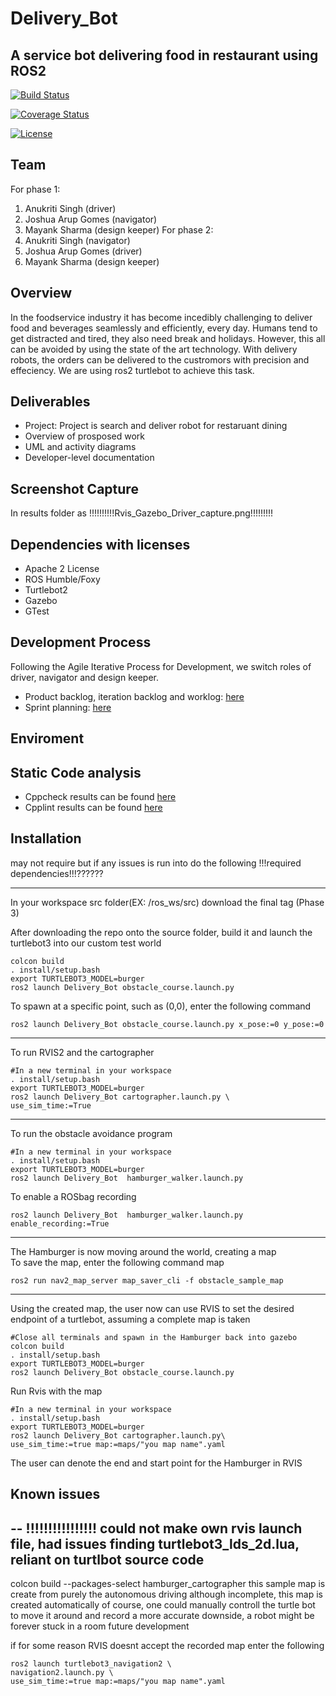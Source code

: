 # Delivery_Bot
## A service bot delivering food in restaurant using ROS2 

[![Build Status](https://github.com/AnukritiSinghh/Delivery_Bot/actions/workflows/build_and_coveralls.yml/badge.svg)](https://github.com/AnukritiSinghh/Delivery_Bot/actions/workflows/build_and_coveralls.yml)

[![Coverage Status](https://coveralls.io/repos/github/AnukritiSinghh/Delivery_Bot/badge.svg?branch=master)](https://coveralls.io/github/AnukritiSinghh/Delivery_Bot?branch=master)

[![License](https://img.shields.io/badge/License-Apache%202.0-blue.svg)](https://opensource.org/licenses/Apache-2.0)

## Team
For phase 1:
1) Anukriti Singh (driver) 
2) Joshua Arup Gomes (navigator)  
3) Mayank Sharma (design keeper)
For phase 2:
1) Anukriti Singh (navigator)
2) Joshua Arup Gomes (driver)
3) Mayank Sharma (design keeper)

## Overview

In the foodservice industry it has become incedibly challenging to deliver food and beverages seamlessly and efficiently, every day. Humans tend to get distracted and tired, they also need break and holidays. However, this all can be avoided by using the state of the art technology. With delivery robots, the orders can be delivered to the custromors with precision and effeciency. We are using ros2 turtlebot to achieve this task. 

## Deliverables
* Project: Project is search and deliver robot for restaruant dining
* Overview of prosposed work
* UML and activity diagrams
* Developer-level documentation

## Screenshot Capture 
In results folder as !!!!!!!!!!Rvis_Gazebo_Driver_capture.png!!!!!!!!!
## Dependencies with licenses
* Apache 2 License
* ROS Humble/Foxy 
* Turtlebot2 
* Gazebo 
* GTest

## Development Process
Following the Agile Iterative Process for Development, we switch roles of driver, navigator and design keeper. 
* Product backlog, iteration backlog and worklog:  [here](https://docs.google.com/spreadsheets/d/1dZ-y45_AL5Mc8_DbIJrSJJ0H6H_2HLId_zzahEZlHxE/edit#gid=2139171243) 
* Sprint planning: [here](https://docs.google.com/document/d/1f-xjoKFd7hRqJ0oETVylUt3rAWTCG6LZAqg9HKFyrsw/edit)

## Enviroment

## Static Code analysis
* Cppcheck results can be found [here]()
* Cpplint results can be found [here]()

## Installation



may not require but if any issues is run into do the following !!!required dependencies!!!??????

---
In your workspace src folder(EX: /ros_ws/src) download the final tag (Phase 3)  

After downloading the repo onto the source folder, build it and launch the turtlebot3 into our custom test world
```
colcon build
. install/setup.bash 
export TURTLEBOT3_MODEL=burger
ros2 launch Delivery_Bot obstacle_course.launch.py
```
To spawn at a specific point, such as (0,0), enter the following command
```
ros2 launch Delivery_Bot obstacle_course.launch.py x_pose:=0 y_pose:=0
````
---
To run RVIS2 and the cartographer

```
#In a new terminal in your workspace
. install/setup.bash 
export TURTLEBOT3_MODEL=burger
ros2 launch Delivery_Bot cartographer.launch.py \
use_sim_time:=True
```
---
To run the obstacle avoidance program
```
#In a new terminal in your workspace
. install/setup.bash 
export TURTLEBOT3_MODEL=burger
ros2 launch Delivery_Bot  hamburger_walker.launch.py
```
To enable a ROSbag recording
```
ros2 launch Delivery_Bot  hamburger_walker.launch.py enable_recording:=True
```
---
The Hamburger is now moving around the world, creating a map   
To save the map, enter the following command map
```
ros2 run nav2_map_server map_saver_cli -f obstacle_sample_map
```
---
Using the created map, the user now can use RVIS to set the desired endpoint of a turtlebot, assuming a complete map is taken

```
#Close all terminals and spawn in the Hamburger back into gazebo
colcon build
. install/setup.bash 
export TURTLEBOT3_MODEL=burger
ros2 launch Delivery_Bot obstacle_course.launch.py
```
Run Rvis with the map 

```
#In a new terminal in your workspace
. install/setup.bash 
export TURTLEBOT3_MODEL=burger
ros2 launch Delivery_Bot cartographer.launch.py\
use_sim_time:=true map:=maps/"you map name".yaml
```

The user can denote the end and start point for the Hamburger in RVIS 



## Known issues
--
!!!!!!!!!!!!!!!!
could not make own rvis launch file, had issues finding turtlebot3_lds_2d.lua,
reliant on turtlbot source code 
--
colcon build --packages-select hamburger_cartographer 
this sample map is create from purely the autonomous driving 
although incomplete, this map is created automatically 
of course, one could manually controll the turtle bot to move it around and record a more accurate
downside, a robot might be forever stuck in a room
future development

if for some reason RVIS doesnt accept the recorded map enter the following 
```
ros2 launch turtlebot3_navigation2 \
navigation2.launch.py \
use_sim_time:=true map:=maps/"you map name".yaml
```
